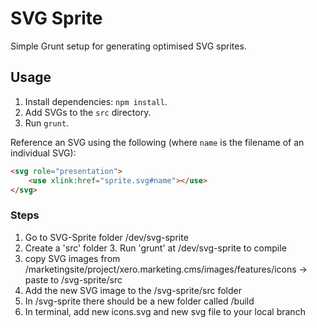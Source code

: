 # SVG Sprite

Simple Grunt setup for generating optimised SVG sprites.


## Usage

1. Install dependencies: `npm install`.
2. Add SVGs to the `src` directory.
3. Run `grunt`.

Reference an SVG using the following (where `name` is the filename of an individual SVG):

```html
<svg role="presentation">
    <use xlink:href="sprite.svg#name"></use>
</svg>
```

### Steps
1. Go to SVG-Sprite folder /dev/svg-sprite
2. Create a 'src' folder
3. Run 'grunt' at /dev/svg-sprite to compile
4. copy SVG images from /marketingsite/project/xero.marketing.cms/images/features/icons -> paste to /svg-sprite/src
5. Add the new SVG image to the /svg-sprite/src folder
6. In /svg-sprite there should be a new folder called /build
7. In terminal, add new icons.svg and new svg file to your local branch

